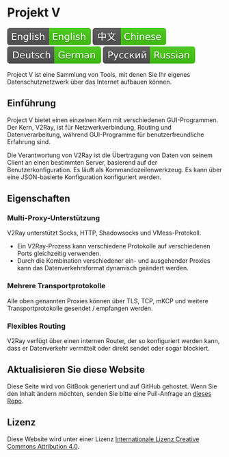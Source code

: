 # Projekt V

[![English](resources/english.svg)](https://www.v2ray.com/en/) [![Chinese](resources/chinese.svg)](https://www.v2ray.com/) [![German](resources/german.svg)](https://www.v2ray.com/de/) [![Russian](resources/russian.svg)](https://www.v2ray.com/ru/)

Project V ist eine Sammlung von Tools, mit denen Sie Ihr eigenes Datenschutznetzwerk über das Internet aufbauen können.

## Einführung

Project V bietet einen einzelnen Kern mit verschiedenen GUI-Programmen. Der Kern, V2Ray, ist für Netzwerkverbindung, Routing und Datenverarbeitung, während GUI-Programme für benutzerfreundliche Erfahrung sind.

Die Verantwortung von V2Ray ist die Übertragung von Daten von seinem Client an einen bestimmten Server, basierend auf der Benutzerkonfiguration. Es läuft als Kommandozeilenwerkzeug. Es kann über eine JSON-basierte Konfiguration konfiguriert werden.

## Eigenschaften

### Multi-Proxy-Unterstützung

V2Ray unterstützt Socks, HTTP, Shadowsocks und VMess-Protokoll.

* Ein V2Ray-Prozess kann verschiedene Protokolle auf verschiedenen Ports gleichzeitig verwenden.
* Durch die Kombination verschiedener ein- und ausgehender Proxies kann das Datenverkehrsformat dynamisch geändert werden.

### Mehrere Transportprotokolle

Alle oben genannten Proxies können über TLS, TCP, mKCP und weitere Transportprotokolle gesendet / empfangen werden.

### Flexibles Routing

V2Ray verfügt über einen internen Router, der so konfiguriert werden kann, dass er Datenverkehr vermittelt oder direkt sendet oder sogar blockiert.

## Aktualisieren Sie diese Website

Diese Seite wird von GitBook generiert und auf GitHub gehostet. Wenn Sie den Inhalt ändern möchten, senden Sie bitte eine Pull-Anfrage an [dieses Repo](https://github.com/v2ray/manual).

## Lizenz

Diese Website wird unter einer Lizenz [Internationale Lizenz Creative Commons Attribution 4.0](https://creativecommons.org/licenses/by/4.0/).